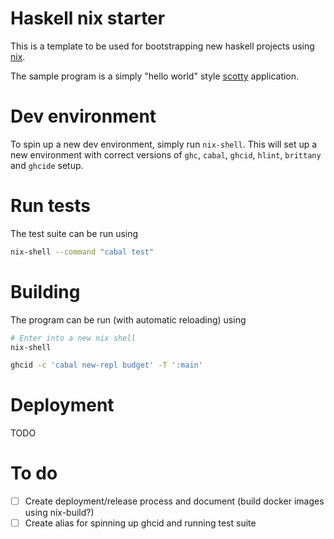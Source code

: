 # Haskell nix starter

This is a template to be used for bootstrapping new haskell projects using [nix](https://nixos.org/).

The sample program is a simply "hello world" style [scotty](https://hackage.haskell.org/package/scotty) application.

# Dev environment

To spin up a new dev environment, simply run `nix-shell`.
This will set up a new environment with correct versions of `ghc`, `cabal`, `ghcid`, `hlint`, `brittany` and `ghcide` setup.

# Run tests

The test suite can be run using

```bash
nix-shell --command "cabal test"
```

# Building

The program can be run (with automatic reloading) using 

```bash
# Enter into a new nix shell
nix-shell

ghcid -c 'cabal new-repl budget' -T ':main'
```

# Deployment

TODO

# To do

- [ ] Create deployment/release process and document (build docker images using nix-build?)
- [ ] Create alias for spinning up ghcid and running test suite